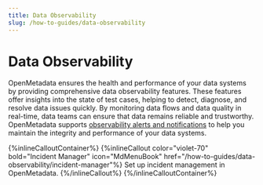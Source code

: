 ```yaml
---
title: Data Observability
slug: /how-to-guides/data-observability
---
```


# Data Observability

OpenMetadata ensures the health and performance of your data systems by providing comprehensive data observability features. These features offer insights into the state of test cases, helping to detect, diagnose, and resolve data issues quickly. By monitoring data flows and data quality in real-time, data teams can ensure that data remains reliable and trustworthy. OpenMetadata supports [observability alerts and notifications](/how-to-guides/admin-guide/alerts) to help you maintain the integrity and performance of your data systems.


{%inlineCalloutContainer%}
 {%inlineCallout
  color="violet-70"
  bold="Incident Manager"
  icon="MdMenuBook"
  href="/how-to-guides/data-observability/incident-manager"%}
  Set up incident management in OpenMetadata.
 {%/inlineCallout%}
{%/inlineCalloutContainer%}